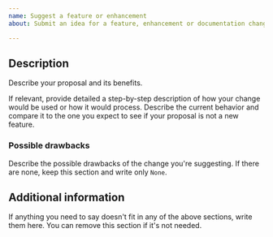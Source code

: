 ```yaml
---
name: Suggest a feature or enhancement
about: Submit an idea for a feature, enhancement or documentation change

---
```


## Description

Describe your proposal and its benefits. 

If relevant, provide detailed a step-by-step description of how your change would be used or how it would process.
Describe the current behavior and compare it to the one you expect to see if your proposal is not a new feature.

### Possible drawbacks

Describe the possible drawbacks of the change you're suggesting. If there are none, keep this section and write only `None`.

## Additional information

If anything you need to say doesn't fit in any of the above sections, write them here. You can remove this section if it's not needed.

